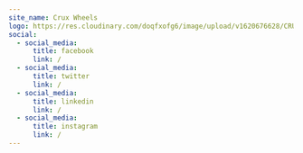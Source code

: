```yaml
---
site_name: Crux Wheels
logo: https://res.cloudinary.com/doqfxofg6/image/upload/v1620676628/CRUX_LOGO_WHITE_RGB-01_lpkoqv.png
social:
  - social_media:
      title: facebook
      link: /
  - social_media:
      title: twitter
      link: /
  - social_media:
      title: linkedin
      link: /
  - social_media:
      title: instagram
      link: /
---
```

